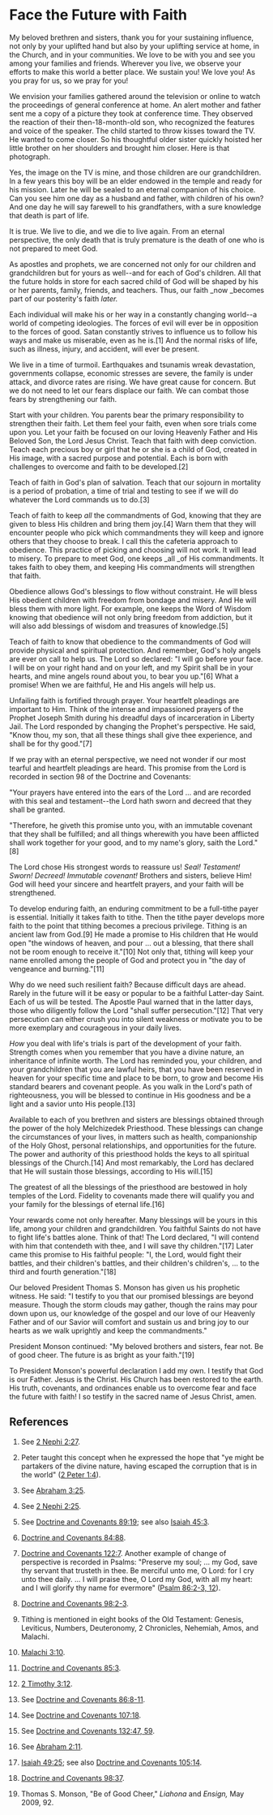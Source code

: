 # Face the Future with Faith

My beloved brethren and sisters, thank you for your sustaining influence, not
only by your uplifted hand but also by your uplifting service at home, in the
Church, and in your communities. We love to be with you and see you among your
families and friends. Wherever you live, we observe your efforts to make this
world a better place. We sustain you! We love you! As you pray for us, so we
pray for you!

We envision your families gathered around the television or online to watch
the proceedings of general conference at home. An alert mother and father sent
me a copy of a picture they took at conference time. They observed the
reaction of their then-18-month-old son, who recognized the features and voice
of the speaker. The child started to throw kisses toward the TV. He wanted to
come closer. So his thoughtful older sister quickly hoisted her little brother
on her shoulders and brought him closer. Here is that photograph.

Yes, the image on the TV is mine, and those children are our grandchildren. In
a few years this boy will be an elder endowed in the temple and ready for his
mission. Later he will be sealed to an eternal companion of his choice. Can
you see him one day as a husband and father, with children of his own? And one
day he will say farewell to his grandfathers, with a sure knowledge that death
is part of life.

It is true. We live to die, and we die to live again. From an eternal
perspective, the only death that is truly premature is the death of one who is
not prepared to meet God.

As apostles and prophets, we are concerned not only for our children and
grandchildren but for yours as well--and for each of God's children. All that
the future holds in store for each sacred child of God will be shaped by his
or her parents, family, friends, and teachers. Thus, our faith _now _becomes
part of our posterity's faith _later._

Each individual will make his or her way in a constantly changing world--a
world of competing ideologies. The forces of evil will ever be in opposition
to the forces of good. Satan constantly strives to influence us to follow his
ways and make us miserable, even as he is.[1] And the normal risks of life,
such as illness, injury, and accident, will ever be present.

We live in a time of turmoil. Earthquakes and tsunamis wreak devastation,
governments collapse, economic stresses are severe, the family is under
attack, and divorce rates are rising. We have great cause for concern. But we
do not need to let our fears displace our faith. We can combat those fears by
strengthening our faith.

Start with your children. You parents bear the primary responsibility to
strengthen their faith. Let them feel your faith, even when sore trials come
upon you. Let your faith be focused on our loving Heavenly Father and His
Beloved Son, the Lord Jesus Christ. Teach that faith with deep conviction.
Teach each precious boy or girl that he or she is a child of God, created in
His image, with a sacred purpose and potential. Each is born with challenges
to overcome and faith to be developed.[2]

Teach of faith in God's plan of salvation. Teach that our sojourn in mortality
is a period of probation, a time of trial and testing to see if we will do
whatever the Lord commands us to do.[3]

Teach of faith to keep _all_ the commandments of God, knowing that they are
given to bless His children and bring them joy.[4] Warn them that they will
encounter people who pick which commandments they will keep and ignore others
that they choose to break. I call this the cafeteria approach to obedience.
This practice of picking and choosing will not work. It will lead to misery.
To prepare to meet God, one keeps _all _of His commandments. It takes faith to
obey them, and keeping His commandments will strengthen that faith.

Obedience allows God's blessings to flow without constraint. He will bless His
obedient children with freedom from bondage and misery. And He will bless them
with more light. For example, one keeps the Word of Wisdom knowing that
obedience will not only bring freedom from addiction, but it will also add
blessings of wisdom and treasures of knowledge.[5]

Teach of faith to know that obedience to the commandments of God will provide
physical and spiritual protection. And remember, God's holy angels are ever on
call to help us. The Lord so declared: "I will go before your face. I will be
on your right hand and on your left, and my Spirit shall be in your hearts,
and mine angels round about you, to bear you up."[6] What a promise! When we
are faithful, He and His angels will help us.

Unfailing faith is fortified through prayer. Your heartfelt pleadings are
important to Him. Think of the intense and impassioned prayers of the Prophet
Joseph Smith during his dreadful days of incarceration in Liberty Jail. The
Lord responded by changing the Prophet's perspective. He said, "Know thou, my
son, that all these things shall give thee experience, and shall be for thy
good."[7]

If we pray with an eternal perspective, we need not wonder if our most tearful
and heartfelt pleadings are heard. This promise from the Lord is recorded in
section 98 of the Doctrine and Covenants:

"Your prayers have entered into the ears of the Lord ... and are recorded with
this seal and testament--the Lord hath sworn and decreed that they shall be
granted.

"Therefore, he giveth this promise unto you, with an immutable covenant that
they shall be fulfilled; and all things wherewith you have been afflicted
shall work together for your good, and to my name's glory, saith the Lord."[8]

The Lord chose His strongest words to reassure us! _Seal! Testament! Sworn!
Decreed! Immutable covenant!_ Brothers and sisters, believe Him! God will heed
your sincere and heartfelt prayers, and your faith will be strengthened.

To develop enduring faith, an enduring commitment to be a full-tithe payer is
essential. Initially it takes faith to tithe. Then the tithe payer develops
more faith to the point that tithing becomes a precious privilege. Tithing is
an ancient law from God.[9] He made a promise to His children that He would
open "the windows of heaven, and pour ... out a blessing, that there shall not
be room enough to receive it."[10] Not only that, tithing will keep your name
enrolled among the people of God and protect you in "the day of vengeance and
burning."[11]

Why do we need such resilient faith? Because difficult days are ahead. Rarely
in the future will it be easy or popular to be a faithful Latter-day Saint.
Each of us will be tested. The Apostle Paul warned that in the latter days,
those who diligently follow the Lord "shall suffer persecution."[12] That very
persecution can either crush you into silent weakness or motivate you to be
more exemplary and courageous in your daily lives.

_How_ you deal with life's trials is part of the development of your faith.
Strength comes when you remember that you have a divine nature, an inheritance
of infinite worth. The Lord has reminded you, your children, and your
grandchildren that you are lawful heirs, that you have been reserved in heaven
for your specific time and place to be born, to grow and become His standard
bearers and covenant people. As you walk in the Lord's path of righteousness,
you will be blessed to continue in His goodness and be a light and a savior
unto His people.[13]

Available to each of you brethren and sisters are blessings obtained through
the power of the holy Melchizedek Priesthood. These blessings can change the
circumstances of your lives, in matters such as health, companionship of the
Holy Ghost, personal relationships, and opportunities for the future. The
power and authority of this priesthood holds the keys to all spiritual
blessings of the Church.[14] And most remarkably, the Lord has declared that
He will sustain those blessings, according to His will.[15]

The greatest of all the blessings of the priesthood are bestowed in holy
temples of the Lord. Fidelity to covenants made there will qualify you and
your family for the blessings of eternal life.[16]

Your rewards come not only hereafter. Many blessings will be yours in this
life, among your children and grandchildren. You faithful Saints do not have
to fight life's battles alone. Think of that! The Lord declared, "I will
contend with him that contendeth with thee, and I will save thy children."[17]
Later came this promise to His faithful people: "I, the Lord, would fight
their battles, and their children's battles, and their children's children's,
... to the third and fourth generation."[18]

Our beloved President Thomas S. Monson has given us his prophetic witness. He
said: "I testify to you that our promised blessings are beyond measure. Though
the storm clouds may gather, though the rains may pour down upon us, our
knowledge of the gospel and our love of our Heavenly Father and of our Savior
will comfort and sustain us and bring joy to our hearts as we walk uprightly
and keep the commandments."

President Monson continued: "My beloved brothers and sisters, fear not. Be of
good cheer. The future is as bright as your faith."[19]

To President Monson's powerful declaration I add my own. I testify that God is
our Father. Jesus is the Christ. His Church has been restored to the earth.
His truth, covenants, and ordinances enable us to overcome fear and face the
future with faith! I so testify in the sacred name of Jesus Christ, amen.

## References

  1. See [2 Nephi 2:27](https://www.lds.org/scriptures/bofm/2-ne/2.27?lang=eng#26).

  2. Peter taught this concept when he expressed the hope that "ye might be partakers of the divine nature, having escaped the corruption that is in the world" ([2 Peter 1:4](https://www.lds.org/scriptures/nt/2-pet/1.4?lang=eng#3)).

  3. See [Abraham 3:25](https://www.lds.org/scriptures/pgp/abr/3.25?lang=eng#24).

  4. See [2 Nephi 2:25](https://www.lds.org/scriptures/bofm/2-ne/2.25?lang=eng#24).

  5. See [Doctrine and Covenants 89:19](https://www.lds.org/scriptures/dc-testament/dc/89.19?lang=eng#18); see also [Isaiah 45:3](https://www.lds.org/scriptures/ot/isa/45.3?lang=eng#2).

  6. [Doctrine and Covenants 84:88](https://www.lds.org/scriptures/dc-testament/dc/84.88?lang=eng#87).

  7. [Doctrine and Covenants 122:7](https://www.lds.org/scriptures/dc-testament/dc/122.7?lang=eng#6). Another example of change of perspective is recorded in Psalms: "Preserve my soul; ... my God, save thy servant that trusteth in thee. Be merciful unto me, O Lord: for I cry unto thee daily. ... I will praise thee, O Lord my God, with all my heart: and I will glorify thy name for evermore" ([Psalm 86:2-3, 12](https://www.lds.org/scriptures/ot/ps/86.2-3,12?lang=eng#1)).

  8. [Doctrine and Covenants 98:2-3](https://www.lds.org/scriptures/dc-testament/dc/98.2-3?lang=eng#1).

  9. Tithing is mentioned in eight books of the Old Testament: Genesis, Leviticus, Numbers, Deuteronomy, 2 Chronicles, Nehemiah, Amos, and Malachi.

  10. [Malachi 3:10](https://www.lds.org/scriptures/ot/mal/3.10?lang=eng#9).

  11. [Doctrine and Covenants 85:3](https://www.lds.org/scriptures/dc-testament/dc/85.3?lang=eng#2).

  12. [2 Timothy 3:12](https://www.lds.org/scriptures/nt/2-tim/3.12?lang=eng#11).

  13. See [Doctrine and Covenants 86:8-11](https://www.lds.org/scriptures/dc-testament/dc/86.8-11?lang=eng#7).

  14. See [Doctrine and Covenants 107:18](https://www.lds.org/scriptures/dc-testament/dc/107.18?lang=eng#17).

  15. See [Doctrine and Covenants 132:47, 59](https://www.lds.org/scriptures/dc-testament/dc/132.47,59?lang=eng#46).

  16. See [Abraham 2:11](https://www.lds.org/scriptures/pgp/abr/2.11?lang=eng#10).

  17. [Isaiah 49:25](https://www.lds.org/scriptures/ot/isa/49.25?lang=eng#24); see also [Doctrine and Covenants 105:14](https://www.lds.org/scriptures/dc-testament/dc/105.14?lang=eng#13).

  18. [Doctrine and Covenants 98:37](https://www.lds.org/scriptures/dc-testament/dc/98.37?lang=eng#36).

  19. Thomas S. Monson, "Be of Good Cheer," _Liahona_ and _Ensign,_ May 2009, 92.

